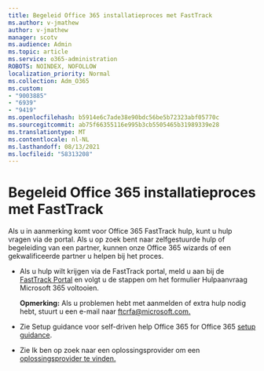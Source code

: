 ```yaml
---
title: Begeleid Office 365 installatieproces met FastTrack
ms.author: v-jmathew
author: v-jmathew
manager: scotv
ms.audience: Admin
ms.topic: article
ms.service: o365-administration
ROBOTS: NOINDEX, NOFOLLOW
localization_priority: Normal
ms.collection: Adm_O365
ms.custom:
- "9003885"
- "6939"
- "9419"
ms.openlocfilehash: b5914e6c7ade38e90bdc56be5b72323abf05770c
ms.sourcegitcommit: ab75f66355116e995b3cb5505465b31989339e28
ms.translationtype: MT
ms.contentlocale: nl-NL
ms.lasthandoff: 08/13/2021
ms.locfileid: "58313208"
---
```

# <a name="guided-office-365-setup-process-with-fasttrack"></a>Begeleid Office 365 installatieproces met FastTrack

Als u in aanmerking komt voor Office 365 FastTrack hulp, kunt u hulp vragen via de portal. Als u op zoek bent naar zelfgestuurde hulp of begeleiding van een partner, kunnen onze Office 365 wizards of een gekwalificeerde partner u helpen bij het proces.

- Als u hulp wilt krijgen via de FastTrack portal, meld u aan bij de [FastTrack Portal](https://go.microsoft.com/fwlink/?linkid=2125443) en volgt u de stappen om het formulier Hulpaanvraag Microsoft 365 voltooien.

    **Opmerking:** Als u problemen hebt met aanmelden of extra hulp nodig hebt, stuurt u een e-mail naar [ftcrfa@microsoft.com.](mailto:ftcrfa@microsoft.com)

- Zie Setup guidance voor self-driven help Office 365 for Office 365 [setup guidance](https://go.microsoft.com/fwlink/?linkid=2125827).
- Zie Ik ben op zoek naar een oplossingsprovider om een [oplossingsprovider te vinden.](https://go.microsoft.com/fwlink/?linkid=2125918)